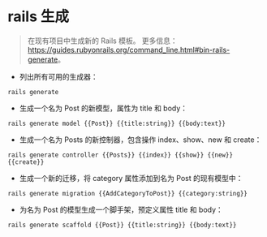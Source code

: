 # rails 生成

> 在现有项目中生成新的 Rails 模板。
> 更多信息：<https://guides.rubyonrails.org/command_line.html#bin-rails-generate>。

- 列出所有可用的生成器：

`rails generate`

- 生成一个名为 Post 的新模型，属性为 title 和 body：

`rails generate model {{Post}} {{title:string}} {{body:text}}`

- 生成一个名为 Posts 的新控制器，包含操作 index、show、new 和 create：

`rails generate controller {{Posts}} {{index}} {{show}} {{new}} {{create}}`

- 生成一个新的迁移，将 category 属性添加到名为 Post 的现有模型中：

`rails generate migration {{AddCategoryToPost}} {{category:string}}`

- 为名为 Post 的模型生成一个脚手架，预定义属性 title 和 body：

`rails generate scaffold {{Post}} {{title:string}} {{body:text}}`
